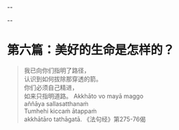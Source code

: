 --

--

# 第六篇：美好的生命是怎样的？

> 我已向你们指明了路径，  
> 认识到如何拔除那穿透的箭。  
> 你们必须自己精进，  
> 如来只指明道路。 Akkhāto vo mayā maggo  
> aññāya sallasatthanaṁ  
> Tumhehi kiccaṁ ātappaṁ  
> akkhātāro tathāgatā. 《法句经》第275-76偈